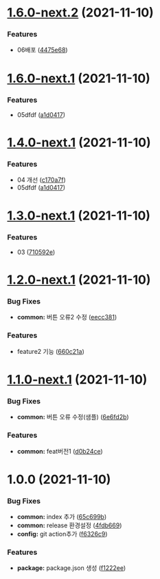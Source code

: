 # [1.6.0-next.2](https://github.com/julong1988/rele3/compare/v1.6.0-next.1...v1.6.0-next.2) (2021-11-10)


### Features

* 06배포 ([4475e68](https://github.com/julong1988/rele3/commit/4475e683e5c6790b574c0de0999624f110066515))

# [1.6.0-next.1](https://github.com/julong1988/rele3/compare/v1.5.0...v1.6.0-next.1) (2021-11-10)


### Features

* 05dfdf ([a1d0417](https://github.com/julong1988/rele3/commit/a1d0417f71986d26716856f7375ee6ae14d998f7))

# [1.4.0-next.1](https://github.com/julong1988/rele3/compare/v1.3.0...v1.4.0-next.1) (2021-11-10)


### Features

* 04 개선 ([c170a7f](https://github.com/julong1988/rele3/commit/c170a7f6b44fd916c75f2004e03767af1a965272))
* 05dfdf ([a1d0417](https://github.com/julong1988/rele3/commit/a1d0417f71986d26716856f7375ee6ae14d998f7))

# [1.3.0-next.1](https://github.com/julong1988/rele3/compare/v1.2.0...v1.3.0-next.1) (2021-11-10)


### Features

* 03 ([710592e](https://github.com/julong1988/rele3/commit/710592e8f70c708f5e766203035e7f2930eb9cbe))

# [1.2.0-next.1](https://github.com/julong1988/rele3/compare/v1.1.0...v1.2.0-next.1) (2021-11-10)


### Bug Fixes

* **common:** 버튼 오류2 수정 ([eecc381](https://github.com/julong1988/rele3/commit/eecc38127b635dad66b95d292c18c7f21b2072be))


### Features

* feature2 기능 ([660c21a](https://github.com/julong1988/rele3/commit/660c21ab7d878188c0b54b0424aa7ff7e0d9c8d2))

# [1.1.0-next.1](https://github.com/julong1988/rele3/compare/v1.0.0...v1.1.0-next.1) (2021-11-10)


### Bug Fixes

* **common:** 버튼 오류 수정(샘플) ([6e6fd2b](https://github.com/julong1988/rele3/commit/6e6fd2b7345d87b04526cb6a11cd3b2231f5a45a))


### Features

* **common:** feat버전1 ([d0b24ce](https://github.com/julong1988/rele3/commit/d0b24cef83acc9b126431366d6c3fdabdec954bc))

# 1.0.0 (2021-11-10)


### Bug Fixes

* **common:** index 추가 ([65c699b](https://github.com/julong1988/rele3/commit/65c699b3163023f70c9567bd37cb042523ec4038))
* **common:** release 환경설정 ([4fdb669](https://github.com/julong1988/rele3/commit/4fdb6694318a23456d578e041f2745b59d347c79))
* **config:** git action추가 ([f6326c9](https://github.com/julong1988/rele3/commit/f6326c9c48be79b242a7301caa426bfd4e8c7db9))


### Features

* **package:** package.json 생성 ([f1222ee](https://github.com/julong1988/rele3/commit/f1222ee14da4b201a97f9d723144a92d276b06cf))

